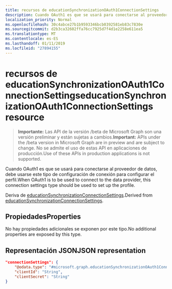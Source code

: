 ```yaml
---
title: recursos de educationSynchronizationOAuth1ConnectionSettings
description: Cuando OAuth1 es que se usará para conectarse al proveedor de datos, debe usarse este tipo de configuración de conexión para configurar el perfil.
localization_priority: Normal
ms.openlocfilehash: 30c4abce27b1b9593346bcb0392581eb83c7830e
ms.sourcegitcommit: d2b3ca32602ffa76cc7925d7f4d1e2258e611ea5
ms.translationtype: MT
ms.contentlocale: es-ES
ms.lasthandoff: 01/11/2019
ms.locfileid: "27894155"
---
```

# <a name="educationsynchronizationoauth1connectionsettings-resource"></a><span data-ttu-id="4d88c-103">recursos de educationSynchronizationOAuth1ConnectionSettings</span><span class="sxs-lookup"><span data-stu-id="4d88c-103">educationSynchronizationOAuth1ConnectionSettings resource</span></span>

> <span data-ttu-id="4d88c-104">**Importante:** Las API de la versión /beta de Microsoft Graph son una versión preliminar y están sujetas a cambios.</span><span class="sxs-lookup"><span data-stu-id="4d88c-104">**Important:** APIs under the /beta version in Microsoft Graph are in preview and are subject to change.</span></span> <span data-ttu-id="4d88c-105">No se admite el uso de estas API en aplicaciones de producción.</span><span class="sxs-lookup"><span data-stu-id="4d88c-105">Use of these APIs in production applications is not supported.</span></span>

<span data-ttu-id="4d88c-106">Cuando OAuth1 es que se usará para conectarse al proveedor de datos, debe usarse este tipo de configuración de conexión para configurar el perfil.</span><span class="sxs-lookup"><span data-stu-id="4d88c-106">When OAuth1 is to be used to connect to the data provider, this connection settings type should be used to set up the profile.</span></span>

<span data-ttu-id="4d88c-107">Deriva de [educationSynchronizationConnectionSettings](educationsynchronizationconnectionsettings.md).</span><span class="sxs-lookup"><span data-stu-id="4d88c-107">Derived from [educationSynchronizationConnectionSettings](educationsynchronizationconnectionsettings.md).</span></span>

## <a name="properties"></a><span data-ttu-id="4d88c-108">Propiedades</span><span class="sxs-lookup"><span data-stu-id="4d88c-108">Properties</span></span>

<span data-ttu-id="4d88c-109">No hay propiedades adicionales se exponen por este tipo.</span><span class="sxs-lookup"><span data-stu-id="4d88c-109">No additional properties are exposed by this type.</span></span>

## <a name="json-representation"></a><span data-ttu-id="4d88c-110">Representación JSON</span><span class="sxs-lookup"><span data-stu-id="4d88c-110">JSON representation</span></span>
<!-- {
  "blockType": "resource",
  "@odata.type": "#microsoft.graph.educationSynchronizationOAuth1ConnectionSettings"
}-->

```json
"connectionSettings": {
    "@odata.type": "#microsoft.graph.educationSynchronizationOAuth1ConnectionSettings",
    "clientId": "String",
    "clientSecret": "String"
}
```
